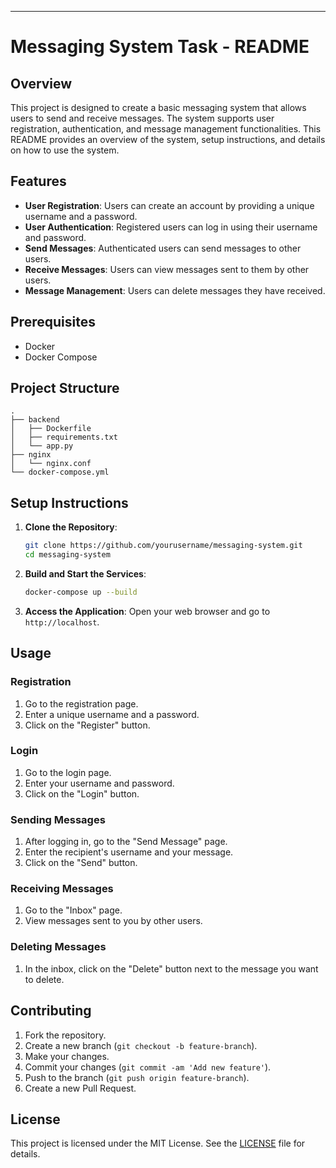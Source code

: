 

---

# Messaging System Task - README

## Overview

This project is designed to create a basic messaging system that allows users to send and receive messages. The system supports user registration, authentication, and message management functionalities. This README provides an overview of the system, setup instructions, and details on how to use the system.

## Features

- **User Registration**: Users can create an account by providing a unique username and a password.
- **User Authentication**: Registered users can log in using their username and password.
- **Send Messages**: Authenticated users can send messages to other users.
- **Receive Messages**: Users can view messages sent to them by other users.
- **Message Management**: Users can delete messages they have received.

## Prerequisites

- Docker
- Docker Compose

## Project Structure

```
.
├── backend
│   ├── Dockerfile
│   ├── requirements.txt
│   └── app.py
├── nginx
│   └── nginx.conf
└── docker-compose.yml
```

## Setup Instructions

1. **Clone the Repository**:
    ```bash
    git clone https://github.com/yourusername/messaging-system.git
    cd messaging-system
    ```

2. **Build and Start the Services**:
    ```bash
    docker-compose up --build
    ```

3. **Access the Application**:
    Open your web browser and go to `http://localhost`.

## Usage

### Registration

1. Go to the registration page.
2. Enter a unique username and a password.
3. Click on the "Register" button.

### Login

1. Go to the login page.
2. Enter your username and password.
3. Click on the "Login" button.

### Sending Messages

1. After logging in, go to the "Send Message" page.
2. Enter the recipient's username and your message.
3. Click on the "Send" button.

### Receiving Messages

1. Go to the "Inbox" page.
2. View messages sent to you by other users.

### Deleting Messages

1. In the inbox, click on the "Delete" button next to the message you want to delete.

## Contributing

1. Fork the repository.
2. Create a new branch (`git checkout -b feature-branch`).
3. Make your changes.
4. Commit your changes (`git commit -am 'Add new feature'`).
5. Push to the branch (`git push origin feature-branch`).
6. Create a new Pull Request.

## License

This project is licensed under the MIT License. See the [LICENSE](LICENSE) file for details.


